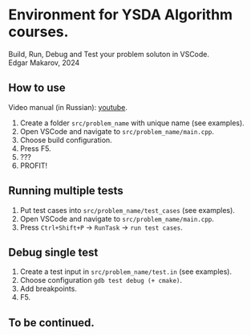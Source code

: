 # Environment for YSDA Algorithm courses.
Build, Run, Debug and Test your problem soluton in VSCode. \
Edgar Makarov, 2024

## How to use
Video manual (in Russian): [youtube](https://www.youtube.com/watch?v=7oT-DVDFMpo).

1. Create a folder `src/problem_name` with unique name (see examples).
2. Open VSCode and navigate to `src/problem_name/main.cpp`.
3. Choose build configuration.
4. Press F5.
5. ???
6. PROFIT!

## Running multiple tests
1. Put test cases into `src/problem_name/test_cases` (see examples).
2. Open VSCode and navigate to `src/problem_name/main.cpp`.
3. Press `Ctrl+Shift+P` -> `RunTask` -> `run test cases`.

## Debug single test
1. Create a test input in `src/problem_name/test.in` (see examples).
2. Choose configuration `gdb test debug (+ cmake)`.
3. Add breakpoints.
4. F5.

## To be continued.
